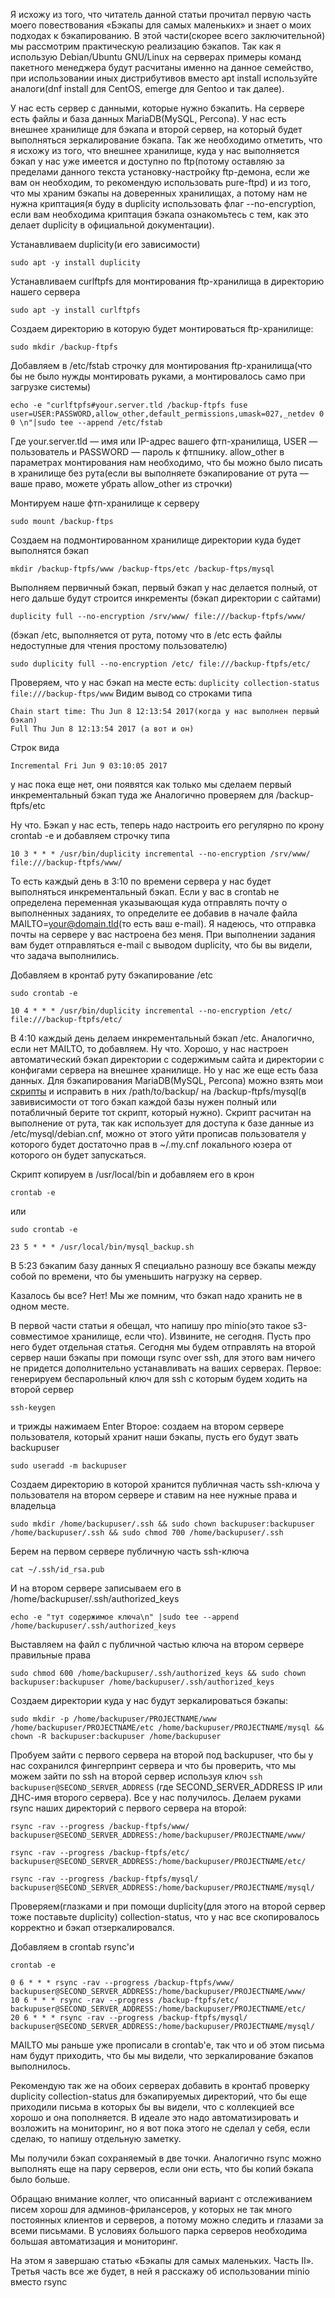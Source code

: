 
Я исхожу из того, что читатель данной статьи прочитал первую часть моего повествования «Бэкапы для самых маленьких» и знает о моих подходах к бэкапированию. В этой части(скорее всего заключительной) мы рассмотрим практическую реализацию бэкапов. Так как я использую Debian/Ubuntu GNU/Linux на серверах примеры команд пакетного менеджера будут расчитаны именно на данное семейство, при использовании иных дистрибутивов вместо apt install используйте аналоги(dnf install для CentOS, emerge для Gentoo и так далее).

У нас есть сервер с данными, которые нужно бэкапить. На сервере есть файлы и база данных MariaDB(MySQL, Percona). У нас есть внешнее хранилище для бэкапа и второй сервер, на который будет выполняться зеркалирование бэкапа. Так же необходимо отметить, что я исхожу из того, что внешнее хранилище, куда у нас выполняется бэкап у нас уже имеется и доступно по ftp(потому оставляю за пределами данного текста установку-настройку ftp-демона, если же вам он необходим, то рекомендую использовать pure-ftpd) и из того, что мы храним бэкапы на доверенных хранилищах, а потому нам не нужна криптация(я буду в duplicity использовать флаг --no-encryption, если вам необходима криптация бэкапа ознакомьтесь с тем, как это делает duplicity в официальной документации).

Устанавливаем duplicity(и его зависимости)

    sudo apt -y install duplicity

Устанавливаем curlftpfs для монтирования ftp-хранилища в директорию нашего сервера

    sudo apt -y install curlftpfs

Создаем директорию в которую будет монтироваться ftp-хранилище:

    sudo mkdir /backup-ftpfs

Добавляем в /etc/fstab строчку для монтирования ftp-хранилища(что бы не было нужды монтировать руками, а монтировалось само при загрузке системы)

    echo -e "curlftpfs#your.server.tld /backup-ftpfs fuse user=USER:PASSWORD,allow_other,default_permissions,umask=027,_netdev 0 0 \n"|sudo tee --append /etc/fstab

Где your.server.tld — имя или IP-адрес вашего фтп-хранилища, USER — пользователь и PASSWORD — пароль к фтпшнику.
allow_other в параметрах монтирования нам необходимо, что бы можно было писать в хранилище без рута(если вы выполняете бэкапирование от рута — ваше право, можете убрать allow_other из строчки)

Монтируем наше фтп-хранилище к серверу

    sudo mount /backup-ftps

Создаем на подмонтированном хранилище директории куда будет выполнятся бэкап

    mkdir /backup-ftpfs/www /backup-ftps/etc /backup-ftps/mysql

Выполняем первичный бэкап, первый бэкап у нас делается полный, от него дальше будут строится инкременты 
(бэкап директории с сайтами) 

    duplicity full --no-encryption /srv/www/ file:///backup-ftpfs/www/

(бэкап /etc, выполняется от рута, потому что в /etc есть файлы недоступные для чтения простому пользователю) 

    sudo duplicity full --no-encryption /etc/ file:///backup-ftpfs/etc/

Проверяем, что у нас бэкап на месте есть: 
`duplicity collection-status file:///backup-ftps/www` 
Видим вывод со строками типа 

    Chain start time: Thu Jun 8 12:13:54 2017(когда у нас выполнен первый бэкап)
    Full Thu Jun 8 12:13:54 2017 (а вот и он) 

Строк вида 

    Incremental Fri Jun 9 03:10:05 2017 

у нас пока еще нет, они появятся как только мы сделаем первый инкрементальный бэкап туда же Аналогично проверяем для /backup-ftpfs/etc

Ну что. Бэкап у нас есть, теперь надо настроить его регулярно по крону crontab -e и добавляем строчку типа

    10 3 * * * /usr/bin/duplicity incremental --no-encryption /srv/www/ file:///backup-ftpfs/www/

То есть каждый день в 3:10 по времени сервера у нас будет выполняться инкрементальный бэкап. Если у вас в crontab не определена переменная указывающая куда отправлять почту о выполненных заданиях, то определите ее добавив в начале файла MAILTO=your@domain.tld(то есть ваш e-mail). Я надеюсь, что отправка почты на сервере у вас настроена без меня. При выполнении задания вам будет отправляться e-mail с выводом duplicity, что бы вы видели, что задача выполнились.

Добавляем в кронтаб руту бэкапирование /etc

    sudo crontab -e

    10 4 * * * /usr/bin/duplicity incremental --no-encryption /etc/ file:///backup-ftpfs/etc/

В 4:10 каждый день делаем инкрементальный бэкап /etc. Аналогично, если нет MAILTO, то добавляем.
Ну что. Хорошо, у нас настроен автоматический бэкап директории с содержимым сайта и директории с конфигами сервера на внешнее хранилище. Но у нас же еще есть база данных.
Для бэкапирования MariaDB(MySQL, Percona) можно взять мои [скрипты](https://gist.github.com/Ernillew/ad9ddde8b6dfd3e563ac2eeb1a65a479) и исправить в них /path/to/backup/ на /backup-ftpfs/mysql(в завивисимости от того бэкап каждой базы нужен полный или потабличный берите тот скрипт, который нужно). Скрипт расчитан на выполнение от рута, так как использует для доступа к базе данные из /etc/mysql/debian.cnf, можно от этого уйти прописав пользователя у которого будет достаточно прав в ~/.my.cnf локального юзера от которого он будет запускаться.

Скрипт копируем в /usr/local/bin и добавляем его в крон

    crontab -e

или

    sudo crontab -e

    23 5 * * * /usr/local/bin/mysql_backup.sh

В 5:23 бэкапим базу данных
Я специально разношу все бэкапы между собой по времени, что бы уменьшить нагрузку на сервер.

Казалось бы все? Нет! Мы же помним, что бэкап надо хранить не в одном месте.

В первой части статьи я обещал, что напишу про minio(это такое s3-совместимое хранилище, если что). Извините, не сегодня. Пусть про него будет отдельная статья.
Сегодня мы будем отправлять на второй сервер наши бэкапы при помощи rsync over ssh, для этого вам ничего не придется дополнительно устанавливать на ваших серверах.
Первое: генерируем беспарольный ключ для ssh с которым будем ходить на второй сервер

    ssh-keygen

и трижды нажимаем Enter
Второе: создаем на втором сервере пользователя, который хранит наши бэкапы, пусть его будут звать backupuser

    sudo useradd -m backupuser

Создаем директорию в которой хранится публичная часть ssh-ключа у пользователя на втором сервере и ставим на нее нужные права и владельца

    sudo mkdir /home/backupuser/.ssh && sudo chown backupuser:backupuser /home/backupuser/.ssh && sudo chmod 700 /home/backupuser/.ssh

Берем на первом сервере публичную часть ssh-ключа

    cat ~/.ssh/id_rsa.pub

И на втором сервере записываем его в /home/backupuser/.ssh/authorized_keys

    echo -e "тут содержимое ключа\n" |sudo tee --append /home/backupuser/.ssh/authorized_keys

Выставляем на файл с публичной частью ключа на втором сервере правильные права

    sudo chmod 600 /home/backupuser/.ssh/authorized_keys && sudo chown backupuser:backupuser /home/backupuser/.ssh/authorized_keys

Создаем директории куда у нас будут зеркалироваться бэкапы:

    sudo mkdir -p /home/backupuser/PROJECTNAME/www /home/backupuser/PROJECTNAME/etc /home/backupuser/PROJECTNAME/mysql && chown -R backupuser:backupuser /home/backupuser

Пробуем зайти с первого сервера на второй под backupuser, что бы у нас сохранился фингерпринт сервера и что бы проверить, что мы можем зайти по ssh на второй сервер используя ключ
`ssh backupuser@SECOND_SERVER_ADDRESS` (где SECOND_SERVER_ADDRESS IP или ДНС-имя второго сервера).
Все у нас получилось.
Делаем руками rsync наших директорий с первого сервера на второй:

    rsync -rav --progress /backup-ftpfs/www/ backupuser@SECOND_SERVER_ADDRESS:/home/backupuser/PROJECTNAME/www/

    rsync -rav --progress /backup-ftpfs/etc/ backupuser@SECOND_SERVER_ADDRESS:/home/backupuser/PROJECTNAME/etc/

    rsync -rav --progress /backup-ftpfs/mysql/ backupuser@SECOND_SERVER_ADDRESS:/home/backupuser/PROJECTNAME/mysql/

Проверяем(глазками и при помощи duplicity(для этого на второй сервер тоже поставьте duplicity) collection-status, что у нас все скопировалось корректно и бэкап отзеркалировался.

Добавляем в crontab rsync'и

    crontab -e

    0 6 * * * rsync -rav --progress /backup-ftpfs/www/ backupuser@SECOND_SERVER_ADDRESS:/home/backupuser/PROJECTNAME/www/
    10 6 * * * rsync -rav --progress /backup-ftpfs/etc/ backupuser@SECOND_SERVER_ADDRESS:/home/backupuser/PROJECTNAME/etc/
    20 6 * * * rsync -rav --progress /backup-ftpfs/mysql/ backupuser@SECOND_SERVER_ADDRESS:/home/backupuser/PROJECTNAME/mysql/

MAILTO мы раньше уже прописали в crontab'е, так что и об этом письма нам будут приходить, что бы мы видели, что зеркалирование бэкапов выполнилось.

Рекомендую так же на обоих серверах добавить в кронтаб проверку duplicity collection-status для бэкапируемых директорий, что бы еще приходили письма в которых бы вы видели, что с коллекцией все хорошо и она пополняется. В идеале это надо автоматизировать и возложить на мониторинг, но я вот пока этого не сделал у себя, если сделаю, то напишу отдельную заметку.

Мы получили бэкап сохраняемый в две точки. Аналогично rsync можно выполнять еще на пару серверов, если они есть, что бы копий бэкапа было больше.

Обращаю внимание коллег, что описанный вариант с отслеживанием писем хорош для админов-фрилансеров, у которых не так много постоянных клиентов и серверов, а потому можно следить и глазами за всеми письмами. В условиях большого парка серверов необходима большая автоматизация и мониторинг.

На этом я завершаю статью «Бэкапы для самых маленьких. Часть II». Третья часть все же будет, в ней я расскажу об использовании minio вместо rsync



















































